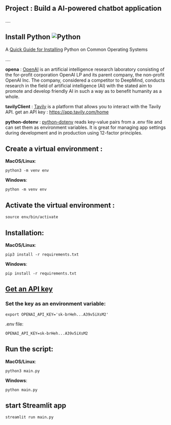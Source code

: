 ## Project : Build a AI-powered chatbot application

....

## **Install Python** ![Python](img/python_65.png)

A [Quick Guide for Installing](https://github.com/PackeTsar/Install-Python/blob/master/README.md#install-python-) Python on Common Operating Systems

....

**opena** : [OpenAI](https://openai.com/) is an artificial intelligence research laboratory consisting of the for-profit corporation OpenAI LP and its parent company, the non-profit OpenAI Inc. The company, considered a competitor to DeepMind, conducts research in the field of artificial intelligence (AI) with the stated aim to promote and develop friendly AI in such a way as to benefit humanity as a whole.

**tavilyClient** : [Tavily](https://tavily.co/) is a platform that allows you to interact with the Tavily API.
get an API key : https://app.tavily.com/home

**python-dotenv** : [python-dotenv](https://pypi.org/project/python-dotenv/) reads key-value pairs from a .env file and can set them as environment variables. It is great for managing app settings during development and in production using 12-factor principles.

## Create a virtual environment :

**MacOS/Linux**:

```
python3 -m venv env
```

**Windows**:

```
python -m venv env
```

## Activate the virtual environment :

```
source env/bin/activate
```

## Installation:

**MacOS/Linux**:

```
pip3 install -r requirements.txt
```

**Windows**:

```
pip install -r requirements.txt
```

## [Get an API key](https://platform.openai.com/account/api-keys)

### Set the key as an environment variable:

`export OPENAI_API_KEY='sk-brHeh...A39v5iXsM2'`

.env file:

```
OPENAI_API_KEY=sk-brHeh...A39v5iXsM2
```

## Run the script:

**MacOS/Linux**:

```
python3 main.py
```

**Windows**:

```
python main.py
```

## start Streamlit app

```
streamlit run main.py
```
